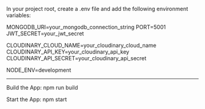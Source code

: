 In your project root, 
create a .env file and add the following environment variables:


MONGODB_URI=your_mongodb_connection_string
PORT=5001
JWT_SECRET=your_jwt_secret

CLOUDINARY_CLOUD_NAME=your_cloudinary_cloud_name
CLOUDINARY_API_KEY=your_cloudinary_api_key
CLOUDINARY_API_SECRET=your_cloudinary_api_secret

NODE_ENV=development


------------------------------------------------------------------------
 
 Build the App:
npm run build

Start the App:
npm start
